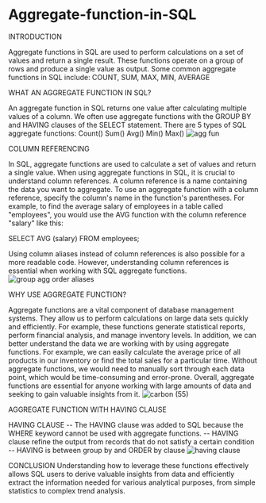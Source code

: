 # Aggregate-function-in-SQL
INTRODUCTION

Aggregate functions in SQL are used to perform calculations on a set of values and return a single result. These functions operate on a group of rows and produce a single value as output. Some common aggregate functions in SQL include: COUNT, SUM, MAX, MIN, AVERAGE

WHAT AN AGGREGATE FUNCTION IN SQL?

An aggregate function in SQL returns one value after calculating multiple values of a column. We often use aggregate functions with the GROUP BY and HAVING clauses of the SELECT statement.
There are 5 types of SQL aggregate functions:
Count()
Sum()
Avg()
Min()
Max()
![agg fun](https://github.com/adepel80/Aggregate-function-in-SQL/assets/123180341/e83c7274-b515-4d04-b8bb-6cae2cace238)


COLUMN REFERENCING

In SQL, aggregate functions are used to calculate a set of values and return a single value. When using aggregate functions in SQL, it is crucial to understand column references. A column reference is a name containing the data you want to aggregate. To use an aggregate function with a column reference, specify the column's name in the function's parentheses. For example, to find the average salary of employees in a table called "employees", you would use the AVG function with the column reference "salary" like this: 

SELECT AVG (salary)
FROM employees; 

Using column aliases instead of column references is also possible for a more readable code. However, understanding column references is essential when working with SQL aggregate functions.
![group agg order aliases](https://github.com/adepel80/Aggregate-function-in-SQL/assets/123180341/7e416d24-175d-4b6f-8750-fd6f5d4a3228)

WHY USE AGGREGATE FUNCTION?

Aggregate functions are a vital component of database management systems. They allow us to perform calculations on large data sets quickly and efficiently. For example, these functions generate statistical reports, perform financial analysis, and manage inventory levels. 
In addition, we can better understand the data we are working with by using aggregate functions. For example, we can easily calculate the average price of all products in our inventory or find the total sales for a particular time. Without aggregate functions, we would need to manually sort through each data point, which would be time-consuming and error-prone. Overall, aggregate functions are essential for anyone working with large amounts of data and seeking to gain valuable insights from it.
![carbon (55)](https://github.com/adepel80/Aggregate-function-in-SQL/assets/123180341/c0b06417-0761-4ceb-8e94-26d6b916d7cf)

AGGREGATE FUNCTION WITH HAVING CLAUSE

HAVING CLAUSE
-- The HAVING clause was added to SQL because the WHERE keyword cannot be used with aggregate functions.
-- HAVING clause refine the output from records that do not satisfy a certain condition 
-- HAVING is between group by and ORDER  by clause
![having clause ](https://github.com/adepel80/Aggregate-function-in-SQL/assets/123180341/09a544cd-9138-4e37-8b76-ed0480b107d1)

CONCLUSION
Understanding how to leverage these functions effectively allows SQL users to derive valuable insights from data and efficiently extract the information needed for various analytical purposes, from simple statistics to complex trend analysis.

















